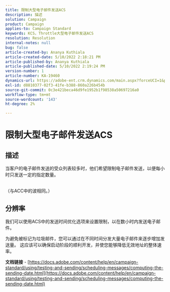 ```yaml
---
title: 限制大型电子邮件发送ACS
description: 描述
solution: Campaign
product: Campaign
applies-to: Campaign Standard
keywords: KCS，Throttle大型电子邮件发送ACS
resolution: Resolution
internal-notes: null
bug: false
article-created-by: Ananya Kuthiala
article-created-date: 5/10/2022 2:18:21 PM
article-published-by: Ananya Kuthiala
article-published-date: 5/10/2022 2:19:24 PM
version-number: 1
article-number: KA-19460
dynamics-url: https://adobe-ent.crm.dynamics.com/main.aspx?forceUCI=1&pagetype=entityrecord&etn=knowledgearticle&id=c74c6e05-6cd0-ec11-a7b5-0022480a8e40
exl-id: d8810377-02f3-41fe-b388-860a226b454b
source-git-commit: 0c3e421beca46d9fe1952b1f98538a50697216a0
workflow-type: tm+mt
source-wordcount: '143'
ht-degree: 2%

---
```


# 限制大型电子邮件发送ACS

## 描述

当客户的电子邮件发送的受众列表较多时，他们希望限制电子邮件发送，以便每小时只发送一定的指定数量。

<br>（与ACC中的波相同。）

## 分辨率


我们可以使用ACS中的发送时间优化选项来设置限制，以在数小时内发送电子邮件。

为避免被标记为垃圾邮件，您可以通过在不同时间分发大量电子邮件来逐步增加发送量。 这应该可以确保启动阶段的顺利开发，并使您能够降低无效地址的整体速率。



<b>文档链接</b> - [https://docs.adobe.com/content/help/en/campaign-standard/using/testing-and-sending/scheduling-messages/computing-the-sending-date.html](https://docs.adobe.com/content/help/en/campaign-standard/using/testing-and-sending/scheduling-messages/computing-the-sending-date.html)
